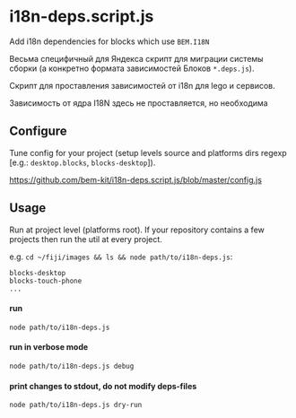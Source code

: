 # i18n-deps.script.js
Add i18n dependencies for blocks which use `BEM.I18N`

Весьма специфичный для Яндекса скрипт для миграции системы сборки (а конкретно формата зависимостей Блоков `*.deps.js`).

Скрипт для проставления зависимостей от i18n для lego и сервисов.

Зависимость от ядра I18N здесь не проставляется, но необходима

## Configure
Tune config for your project (setup levels source and platforms dirs regexp [e.g.: `desktop.blocks`, `blocks-desktop`]).

https://github.com/bem-kit/i18n-deps.script.js/blob/master/config.js

## Usage
Run at project level (platforms root).
If your repository contains a few projects then run the util at every project.

e.g. `cd ~/fiji/images && ls && node path/to/i18n-deps.js`:
```
blocks-desktop
blocks-touch-phone
...
```

#### run

`node path/to/i18n-deps.js`

#### run in verbose mode
`node path/to/i18n-deps.js debug`

#### print changes to stdout, do not modify deps-files
`node path/to/i18n-deps.js dry-run`
